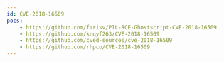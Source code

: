 ```yaml
---
id: CVE-2018-16509
pocs:
    - https://github.com/farisv/PIL-RCE-Ghostscript-CVE-2018-16509
    - https://github.com/knqyf263/CVE-2018-16509
    - https://github.com/cved-sources/cve-2018-16509
    - https://github.com/rhpco/CVE-2018-16509
---
```

